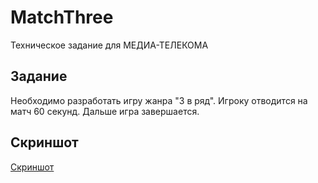 # MatchThree
 Техническое задание для МЕДИА-ТЕЛЕКОМА

## Задание
 Необходимо разработать игру жанра "3 в ряд".
 Игроку отводится на матч 60 секунд. Дальше игра завершается.
 
## Скриншот
[Скриншот](https://github.com/Ortem-a/MatchThree/ForRepositoryDecorations/screenshot.png)
